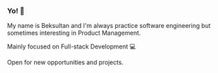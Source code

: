 ### Yo! 👋

My name is Beksultan and I'm always practice software engineering but sometimes interesting in Product Management. 

Mainly focused on Full-stack Development 💻 

Open for new opportunities and projects.
